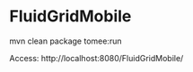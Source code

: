 FluidGridMobile
===============

mvn clean package tomee:run

Access: http://localhost:8080/FluidGridMobile/
